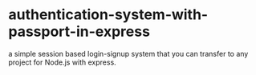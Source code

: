 # authentication-system-with-passport-in-express
a simple session based login-signup system that you can transfer to any project for Node.js  with express.
